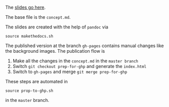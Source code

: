 The [slides go here](https://janheiland.de/19-talk-fsi-benchmark/).

The base file is the `concept.md`.

The slides are created with the help of `pandoc` via

```
source makethedocs.sh
```

The published version at the branch `gh-pages` contains manual changes like the background images. The publication flow is 

1. Make all the changes in the `concept.md` in the `master branch`
2. Switch `git checkout prep-for-ghp` and generate the `index.html`
3. Switch to `gh-pages` and merge `git merge prep-for-ghp`

These steps are automated in

```
source prop-to-ghp.sh
```

in the `master` branch.
